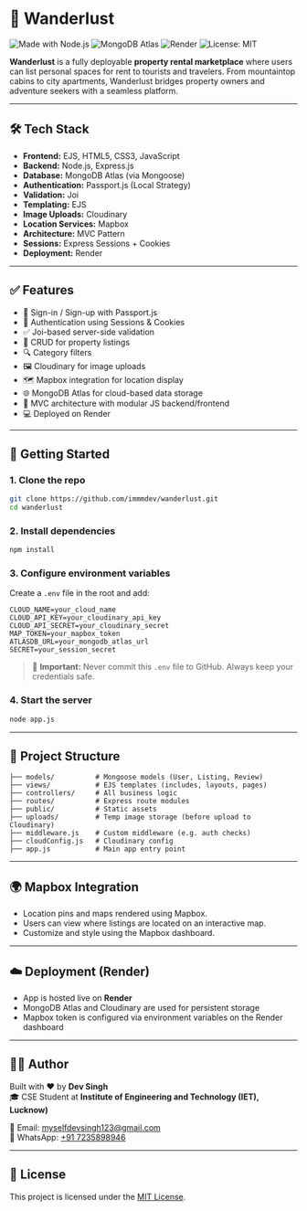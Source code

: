 # 🧳 Wanderlust
![Made with Node.js](https://img.shields.io/badge/Node.js-339933?style=for-the-badge&logo=nodedotjs&logoColor=white)
![MongoDB Atlas](https://img.shields.io/badge/MongoDB%20Atlas-AWS-green?style=for-the-badge&logo=mongodb)
![Render](https://img.shields.io/badge/Hosted%20on-Render-3d348b?style=for-the-badge&logo=render)
![License: MIT](https://img.shields.io/badge/License-MIT-blue.svg?style=for-the-badge)

**Wanderlust** is a fully deployable **property rental marketplace** where users can list personal spaces for rent to tourists and travelers. From mountaintop cabins to city apartments, Wanderlust bridges property owners and adventure seekers with a seamless platform.

---

## 🛠️ Tech Stack

- **Frontend:** EJS, HTML5, CSS3, JavaScript  
- **Backend:** Node.js, Express.js  
- **Database:** MongoDB Atlas (via Mongoose)  
- **Authentication:** Passport.js (Local Strategy)  
- **Validation:** Joi  
- **Templating:** EJS  
- **Image Uploads:** Cloudinary  
- **Location Services:** Mapbox  
- **Architecture:** MVC Pattern  
- **Sessions:** Express Sessions + Cookies  
- **Deployment:** Render  

---

## ✅ Features

- 🔐 Sign-in / Sign-up with Passport.js  
- 🧾 Authentication using Sessions & Cookies  
- ✅ Joi-based server-side validation  
- 🧳 CRUD for property listings  
- 🔍 Category filters  
- 🖼️ Cloudinary for image uploads  
- 🗺️ Mapbox integration for location display  
- 🌐 MongoDB Atlas for cloud-based data storage  
- 📁 MVC architecture with modular JS backend/frontend  
- 💻 Deployed on Render  

---

## 🏁 Getting Started

### 1. Clone the repo

```bash
git clone https://github.com/immmdev/wanderlust.git
cd wanderlust
```

### 2. Install dependencies

```bash
npm install
```

### 3. Configure environment variables

Create a `.env` file in the root and add:

```env
CLOUD_NAME=your_cloud_name
CLOUD_API_KEY=your_cloudinary_api_key
CLOUD_API_SECRET=your_cloudinary_secret
MAP_TOKEN=your_mapbox_token
ATLASDB_URL=your_mongodb_atlas_url
SECRET=your_session_secret
```

> 🔐 **Important:** Never commit this `.env` file to GitHub. Always keep your credentials safe.

### 4. Start the server

```bash
node app.js
```

---

## 📁 Project Structure

```
├── models/          # Mongoose models (User, Listing, Review)
├── views/           # EJS templates (includes, layouts, pages)
├── controllers/     # All business logic
├── routes/          # Express route modules
├── public/          # Static assets
├── uploads/         # Temp image storage (before upload to Cloudinary)
├── middleware.js    # Custom middleware (e.g. auth checks)
├── cloudConfig.js   # Cloudinary config
├── app.js           # Main app entry point
```

---

## 🌍 Mapbox Integration

- Location pins and maps rendered using Mapbox.
- Users can view where listings are located on an interactive map.
- Customize and style using the Mapbox dashboard.

---

## ☁️ Deployment (Render)

- App is hosted live on **Render**  
- MongoDB Atlas and Cloudinary are used for persistent storage  
- Mapbox token is configured via environment variables on the Render dashboard  

---

## 🧑‍💻 Author

Built with ❤️ by **Dev Singh**  
🎓 CSE Student at **Institute of Engineering and Technology (IET), Lucknow)**

📧 Email: [myselfdevsingh123@gmail.com](mailto:myselfdevsingh123@gmail.com)  
💬 WhatsApp: [+91 7235898946](https://wa.me/917235898946)

---

## 📜 License

This project is licensed under the [MIT License](LICENSE).
